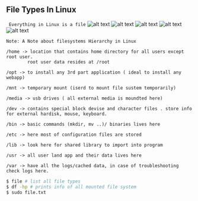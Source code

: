 ## File Types In Linux
``` Everything in Linux is a file```
![alt text](Images/filetypes-1.png)
![alt text](Images/filetypes.png)
![alt text](Images/filetypes-2.png)
![alt text](Images/filetypes-3.png)
![alt text](Images/FileSystemHierarchy.png)

```
Note: A Note about filesystems Hierarchy in Linux

/home -> location that contains home directory for all users except root user.
        root user data resides at /root

/opt -> to install any 3rd part application ( ideal to install any webapp)

/mnt -> temporary mount (iserd to mount file sustem temporarily)

/media -> usb drives ( all external media is moundted here)

/dev -> contains special block devise and character files . store info for external hardisk, mouse, keyboard.

/bin -> basic commands (mkdir, mv ..)/ binaries lives here

/etc -> here most of configuration files are stored

/lib -> look here for shared library to import into program

/usr -> all user land app and their data lives here

/var -> have all the logs/cached data, in case of troubleshooting check logs here.
```
```bash
$ file # list all file types
$ df -hp # prints info of all mounted file system
$ sudo file.txt
```